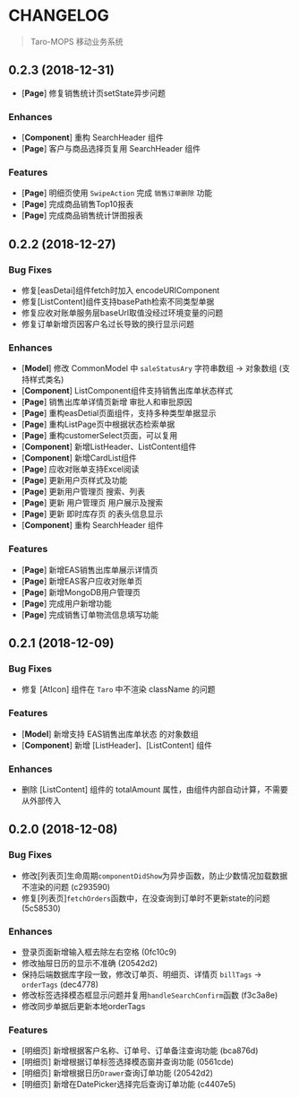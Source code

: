 # CHANGELOG

> Taro-MOPS 移动业务系统

## 0.2.3 (2018-12-31)

* [**Page**] 修复销售统计页setState异步问题

### Enhances

* [**Component**] 重构 SearchHeader 组件
* [**Page**] 客户与商品选择页复用 SearchHeader 组件

### Features

* [**Page**] 明细页使用 `SwipeAction` 完成 `销售订单删除` 功能
* [**Page**] 完成商品销售Top10报表
* [**Page**] 完成商品销售统计饼图报表

## 0.2.2 (2018-12-27)

### Bug Fixes

* 修复[easDetai]组件fetch时加入 encodeURIComponent
* 修复[ListContent]组件支持basePath检索不同类型单据
* 修复应收对账单服务层baseUrl取值没经过环境变量的问题
* 修复订单新增页因客户名过长导致的换行显示问题

### Enhances

* [**Model**] 修改 CommonModel 中 `saleStatusAry` 字符串数组 -> 对象数组 (支持样式类名)
* [**Component**] ListComponent组件支持销售出库单状态样式
* [**Page**] 销售出库单详情页新增 审批人和审批原因
* [**Page**] 重构easDetial页面组件，支持多种类型单据显示
* [**Page**] 重构ListPage页中根据状态检索单据
* [**Page**] 重构customerSelect页面，可以复用
* [**Component**] 新增ListHeader、ListContent组件
* [**Component**] 新增CardList组件
* [**Page**] 应收对账单支持Excel阅读
* [**Page**] 更新用户页样式及功能
* [**Page**] 更新用户管理页 搜索、列表
* [**Page**] 更新 用户管理页 用户展示及搜索
* [**Page**] 更新 即时库存页 的表头信息显示
* [**Component**] 重构 SearchHeader 组件

### Features

* [**Page**] 新增EAS销售出库单展示详情页
* [**Page**] 新增EAS客户应收对账单页
* [**Page**] 新增MongoDB用户管理页
* [**Page**] 完成用户新增功能
* [**Page**] 完成销售订单物流信息填写功能

## 0.2.1 (2018-12-09)

### Bug Fixes

* 修复 [AtIcon] 组件在 `Taro` 中不渲染 className 的问题

### Features

* [**Model**] 新增支持 EAS销售出库单状态 的对象数组
* [**Component**] 新增 [ListHeader]、[ListContent] 组件

### Enhances

* 删除 [ListContent] 组件的 totalAmount 属性，由组件内部自动计算，不需要从外部传入

## 0.2.0 (2018-12-08)

### Bug Fixes

* 修改[列表页]生命周期`componentDidShow`为异步函数，防止少数情况加载数据不渲染的问题 (c293590)
* 修复[列表页]`fetchOrders`函数中，在没查询到订单时不更新state的问题 (5c58530)

### Enhances

* 登录页面新增输入框去除左右空格 (0fc10c9)
* 修改抽屉日历的显示不准确 (20542d2)
* 保持后端数据库字段一致，修改订单页、明细页、详情页 `billTags` -> `orderTags` (dec4778)
* 修改标签选择模态框显示问题并复用`handleSearchConfirm`函数 (f3c3a8e)
* 修改同步单据后更新本地orderTags

### Features

* [明细页] 新增根据客户名称、订单号、订单备注查询功能 (bca876d)
* [明细页] 新增根据订单标签选择模态窗并查询功能 (0561cde)
* [明细页] 新增根据日历`Drawer`查询订单功能 (20542d2)
* [明细页] 新增在DatePicker选择完后查询订单功能 (c4407e5)
